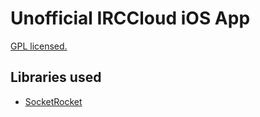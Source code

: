 # Unofficial IRCCloud iOS App
[GPL licensed.](http://hbang.ws/s/gpl)

## Libraries used
* [SocketRocket](https://github.com/square/SocketRocket)
